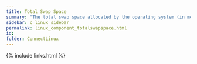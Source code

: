 ```yaml
---
title: Total Swap Space
summary: "The total swap space allocated by the operating system (in megabytes)."
sidebar: c_linux_sidebar
permalink: linux_component_totalswapspace.html
id:
folder: ConnectLinux
---
```


{% include links.html %}
